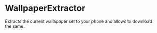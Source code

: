 # WallpaperExtractor

Extracts the current wallapaper set to your phone and allows to download the same.


